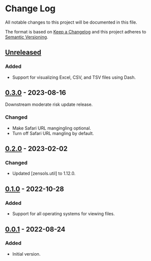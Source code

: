 # Change Log
All notable changes to this project will be documented in this file.

The format is based on [Keep a Changelog](http://keepachangelog.com/)
and this project adheres to [Semantic Versioning](http://semver.org/).


## [Unreleased]

### Added
- Support for visualizing Excel, CSV, and TSV files using Dash.


## [0.3.0] - 2023-08-16
Downstream moderate risk update release.

### Changed
- Make Safari URL mangingling optional.
- Turn off Safari URL mangling by default.


## [0.2.0] - 2023-02-02
### Changed
- Updated [zensols.util] to 1.12.0.


## [0.1.0] - 2022-10-28
### Added
- Support for all operating systems for viewing files.


## [0.0.1] - 2022-08-24
### Added
- Initial version.


<!-- links -->
[Unreleased]: https://github.com/plandes/showfile/compare/v0.3.0...HEAD
[0.3.0]: https://github.com/plandes/showfile/compare/v0.1.1...v0.3.0
[0.2.0]: https://github.com/plandes/showfile/compare/v0.1.0...v0.2.0
[0.1.0]: https://github.com/plandes/showfile/compare/v0.0.1...v0.1.0
[0.0.1]: https://github.com/plandes/showfile/compare/v0.0.0...v0.0.1
